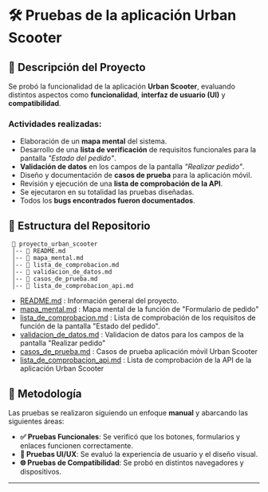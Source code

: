 # 🛠 Pruebas de la aplicación Urban Scooter

## 📌 Descripción del Proyecto
Se probó la funcionalidad de la aplicación **Urban Scooter**, evaluando distintos aspectos como **funcionalidad**, **interfaz de usuario (UI)** y **compatibilidad**.

### Actividades realizadas:

- Elaboración de un **mapa mental** del sistema.
- Desarrollo de una **lista de verificación** de requisitos funcionales para la pantalla *"Estado del pedido"*.
- **Validación de datos** en los campos de la pantalla *"Realizar pedido"*.
- Diseño y documentación de **casos de prueba** para la aplicación móvil.
- Revisión y ejecución de una **lista de comprobación de la API**.
- Se ejecutaron en su totalidad las pruebas diseñadas.
- Todos los **bugs encontrados fueron documentados**.

## 📂 Estructura del Repositorio

``` 
 📁 proyecto_urban_scooter  
 │-- 📄 README.md  
 │-- 📄 mapa_mental.md
 │-- 📄 lista_de_comprobacion.md
 │-- 📄 validacion_de_datos.md
 │-- 📄 casos_de_prueba.md
 │-- 📄 lista_de_comprobacion_api.md
 ```

<!--
``` 
 📁 QA_Manual_Web_Testing  
 │-- 📄 README.md  
 │-- 📄 mapa_mental.md
 │-- 📄 lista_de_comprobacion.md
 │-- 📄 validacion_de_datos.md
 │-- 📄 casos_de_prueba.md
 │-- 📄 lista_de_comprobacion_api.md
 │-- 📁 evidencias/
 │   │-- error_login.png
 │   │-- responsive_issue.png
 ```
 -->

- [README.md](https://github.com/paulinaburruel/Plantilla-proyecto/blob/main/README.md) : Información general del proyecto.
- [mapa_mental.md](https://github.com/paulinaburruel/Plantilla-proyecto/blob/main/mapa_mental.md) : Mapa mental de la función de "Formulario de pedido"
- [lista_de_comprobacion.md](https://github.com/paulinaburruel/Plantilla-proyecto/blob/main/lista_de_comprobacion.md) : Lista de comprobación de los requisitos de función de la pantalla "Estado del pedido".
- [validacion_de_datos.md](https://github.com/paulinaburruel/Plantilla-proyecto/blob/main/validacion_de_datos.md) : Validacion de datos para los campos de la pantalla "Realizar pedido" 
- [casos_de_prueba.md](https://github.com/paulinaburruel/Plantilla-proyecto/blob/main/casos_de_prueba.md) : Casos de prueba aplicación móvil Urban Scooter 
- [lista_de_comprobacion_api.md](https://github.com/paulinaburruel/Plantilla-proyecto/blob/main/lista_de_comprobacion_api.md) : Lista de comprobación de la API de la aplicación Urban Scooter
<!-- - 📁 Capturas/: Carpeta con capturas de pantalla de los bugs encontrados. -->

## 🔎 Metodología
Las pruebas se realizaron siguiendo un enfoque **manual** y abarcando las siguientes áreas:
- **✅ Pruebas Funcionales**: Se verificó que los botones, formularios y enlaces funcionen correctamente.
- **🎨 Pruebas UI/UX**: Se evaluó la experiencia de usuario y el diseño visual.
- **🌐 Pruebas de Compatibilidad**: Se probó en distintos navegadores y dispositivos.

<!--## 📋 Resumen de Resultados
🔹 **Número total de bugs encontrados:** 68  
🔹 **Severidad:** 1 Bloqueante, 23 críticos, 25 Alta, 9 Media, 6 Baja, 4 Muy baja.  
🔹 **Hallazgo más importante:** El error **S82-2** en la pantalla *¿Deseas hacer un pedido?* ? impide a los usuarios crear pedidos en la versión de Chrome. Esto podría traducirse en la pérdida de ventas, frustración para los usuarios y una percepción negativa de la aplicación. -->

<!-- 📄 **Consulta el reporte detallado en [`reporte_pruebas.md`](reporte_pruebas.md)** -->

<!--## 🚀 Cómo Usarlo
1. **Clona este repositorio** en tu máquina local:
   ```bash
   git clone https://github.com/tuusuario/QA_Manual_Web_Testing.git
   ```
2. **Revisa el archivo `reporte_pruebas.md`** para ver el análisis completo.
3. **Explora la carpeta `evidencias/`** para ver imágenes de los errores encontrados.

## 📌 Contribuciones
Si deseas contribuir o replicar este análisis en otro sitio web, ¡eres bienvenido! Puedes abrir un issue o un pull request.-->

---

<!--## 💡 **Este proyecto es una demostración de habilidades de QA Manual.**  
🚀 **Creado por [Tu Nombre].** -->
